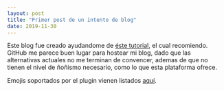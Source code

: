 ```yaml
---
layout: post
title: "Primer post de un intento de blog"
date: 2019-11-30
---
```


Este blog fue creado ayudandome de [éste tutorial](http://jmcglone.com/guides/github-pages/), el cual recomiendo. GitHub me parece buen lugar para hostear mi blog, dado que las alternativas actuales no me terminan de convencer, ademas de que no tienen el nivel de ñoñismo necesario, como lo que esta plataforma ofrece.

Emojis soportados por el plugin vienen listados [aquí](https://www.webfx.com/tools/emoji-cheat-sheet/).